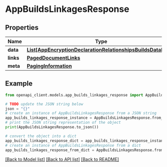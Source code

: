 # AppBuildsLinkagesResponse


## Properties

Name | Type | Description | Notes
------------ | ------------- | ------------- | -------------
**data** | [**List[AppEncryptionDeclarationRelationshipsBuildsDataInner]**](AppEncryptionDeclarationRelationshipsBuildsDataInner.md) |  | 
**links** | [**PagedDocumentLinks**](PagedDocumentLinks.md) |  | 
**meta** | [**PagingInformation**](PagingInformation.md) |  | [optional] 

## Example

```python
from openapi_client.models.app_builds_linkages_response import AppBuildsLinkagesResponse

# TODO update the JSON string below
json = "{}"
# create an instance of AppBuildsLinkagesResponse from a JSON string
app_builds_linkages_response_instance = AppBuildsLinkagesResponse.from_json(json)
# print the JSON string representation of the object
print(AppBuildsLinkagesResponse.to_json())

# convert the object into a dict
app_builds_linkages_response_dict = app_builds_linkages_response_instance.to_dict()
# create an instance of AppBuildsLinkagesResponse from a dict
app_builds_linkages_response_from_dict = AppBuildsLinkagesResponse.from_dict(app_builds_linkages_response_dict)
```
[[Back to Model list]](../README.md#documentation-for-models) [[Back to API list]](../README.md#documentation-for-api-endpoints) [[Back to README]](../README.md)


